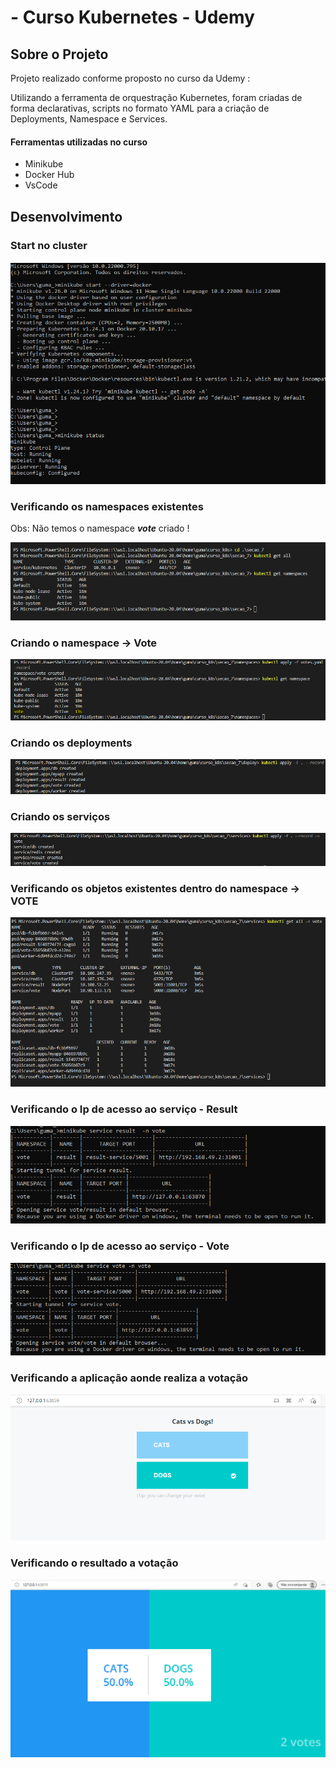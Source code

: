 # - Curso Kubernetes - Udemy

##  Sobre o Projeto 

Projeto realizado conforme proposto no curso da Udemy : 

Utilizando a ferramenta de orquestração Kubernetes, foram criadas de forma declarativas, scripts no formato YAML para a criação de Deployments, Namespace e Services.

#### Ferramentas utilizadas no curso

- Minikube 
- Docker Hub
- VsCode

## Desenvolvimento

### Start no cluster

![alt text](https://github.com/GumaFernando/curso_k8s/blob/master/imagens/1-start-cluster.png)

### Verificando os namespaces existentes
  Obs: Não temos o namespace ***vote*** criado !
  
  ![alt text](https://github.com/GumaFernando/curso_k8s/blob/master/imagens/2-get-namespaces.png)
  
### Criando o namespace -> Vote

![alt text](https://github.com/GumaFernando/curso_k8s/blob/master/imagens/3-criando-ns.png)

### Criando os deployments 

![alt text](https://github.com/GumaFernando/curso_k8s/blob/master/imagens/4%20-%20criando-deploy.png)

### Criando os serviços

![alt text](https://github.com/GumaFernando/curso_k8s/blob/master/imagens/5-criando-services.png)

### Verificando os objetos existentes dentro do namespace -> VOTE

![alt text](https://github.com/GumaFernando/curso_k8s/blob/master/imagens/5.1-%20verificando-namespace.png)

### Verificando o Ip de acesso ao serviço - Result

![alt text](https://github.com/GumaFernando/curso_k8s/blob/master/imagens/6-verificando-result-ip.png)

### Verificando o Ip de acesso ao serviço - Vote

![alt text](https://github.com/GumaFernando/curso_k8s/blob/master/imagens/7-verificando-vote-ip.png)

### Verificando a aplicação aonde realiza a votação

![alt text](https://github.com/GumaFernando/curso_k8s/blob/master/imagens/8-open-app-votacao.png)

### Verificando o resultado a votação

![alt text](https://github.com/GumaFernando/curso_k8s/blob/master/imagens/9-consulta-votos.png)
